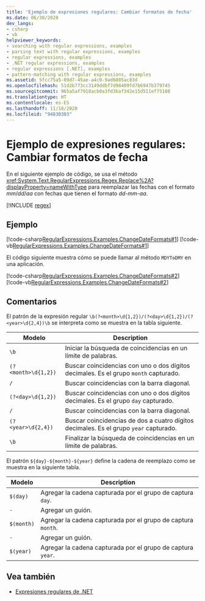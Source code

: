 ```yaml
---
title: 'Ejemplo de expresiones regulares: Cambiar formatos de fecha'
ms.date: 06/30/2020
dev_langs:
- csharp
- vb
helpviewer_keywords:
- searching with regular expressions, examples
- parsing text with regular expressions, examples
- regular expressions, examples
- .NET regular expressions, examples
- regular expressions [.NET], examples
- pattern-matching with regular expressions, examples
ms.assetid: 5fcc75a5-09d7-45ae-a4c0-9ad6085ac83d
ms.openlocfilehash: 51d2b773cc3149ddbf7d98409fd7b6947b379745
ms.sourcegitcommit: 965a5af7918acb0a3fd3baf342e15d511ef75188
ms.translationtype: HT
ms.contentlocale: es-ES
ms.lasthandoff: 11/18/2020
ms.locfileid: "94830303"
---
```

# <a name="regular-expression-example-changing-date-formats"></a>Ejemplo de expresiones regulares: Cambiar formatos de fecha
En el siguiente ejemplo de código, se usa el método <xref:System.Text.RegularExpressions.Regex.Replace%2A?displayProperty=nameWithType> para reemplazar las fechas con el formato *mm*/*dd*/*aa* con fechas que tienen el formato *dd*-*mm*-*aa*.  

[!INCLUDE [regex](../../../includes/regex.md)]

## <a name="example"></a>Ejemplo  
 [!code-csharp[RegularExpressions.Examples.ChangeDateFormats#1](../../../samples/snippets/csharp/VS_Snippets_CLR/RegularExpressions.Examples.ChangeDateFormats/cs/Example_ChangeDateFormats1.cs#1)]
 [!code-vb[RegularExpressions.Examples.ChangeDateFormats#1](../../../samples/snippets/visualbasic/VS_Snippets_CLR/RegularExpressions.Examples.ChangeDateFormats/vb/Example_ChangeDateFormats1.vb#1)]  
  
 El código siguiente muestra cómo se puede llamar al método `MDYToDMY` en una aplicación.  
  
 [!code-csharp[RegularExpressions.Examples.ChangeDateFormats#2](../../../samples/snippets/csharp/VS_Snippets_CLR/RegularExpressions.Examples.ChangeDateFormats/cs/Example_ChangeDateFormats1.cs#2)]
 [!code-vb[RegularExpressions.Examples.ChangeDateFormats#2](../../../samples/snippets/visualbasic/VS_Snippets_CLR/RegularExpressions.Examples.ChangeDateFormats/vb/Example_ChangeDateFormats1.vb#2)]  
  
## <a name="comments"></a>Comentarios  
 El patrón de la expresión regular `\b(?<month>\d{1,2})/(?<day>\d{1,2})/(?<year>\d{2,4})\b` se interpreta como se muestra en la tabla siguiente.  
  
|Modelo|Description|  
|-------------|-----------------|  
|`\b`|Iniciar la búsqueda de coincidencias en un límite de palabras.|  
|`(?<month>\d{1,2})`|Buscar coincidencias con uno o dos dígitos decimales. Es el grupo `month` capturado.|  
|`/`|Buscar coincidencias con la barra diagonal.|  
|`(?<day>\d{1,2})`|Buscar coincidencias con uno o dos dígitos decimales. Es el grupo `day` capturado.|  
|`/`|Buscar coincidencias con la barra diagonal.|  
|`(?<year>\d{2,4})`|Buscar coincidencias de dos a cuatro dígitos decimales. Es el grupo `year` capturado.|  
|`\b`|Finalizar la búsqueda de coincidencias en un límite de palabras.|  
  
 El patrón `${day}-${month}-${year}` define la cadena de reemplazo como se muestra en la siguiente tabla.  
  
|Modelo|Description|  
|-------------|-----------------|  
|`$(day)`|Agregar la cadena capturada por el grupo de captura `day`.|  
|`-`|Agregar un guión.|  
|`$(month)`|Agregar la cadena capturada por el grupo de captura `month`.|  
|`-`|Agregar un guión.|  
|`$(year)`|Agregar la cadena capturada por el grupo de captura `year`.|  
  
## <a name="see-also"></a>Vea también

- [Expresiones regulares de .NET](regular-expressions.md)
